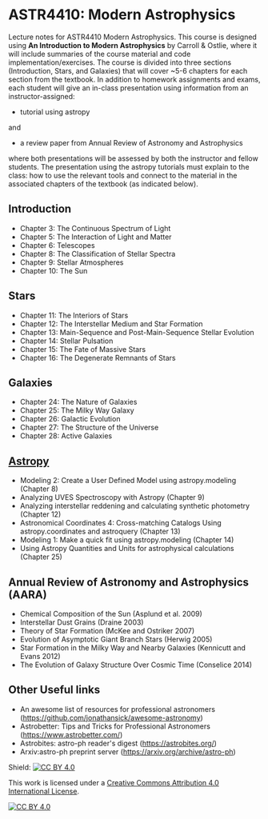 # ASTR4410: Modern Astrophysics 
Lecture notes for ASTR4410 Modern Astrophysics.  This course is designed using **An Introduction to Modern Astrophysics** by Carroll & Ostlie, where it will include summaries of the course material and code implementation/exercises.  The course is divided into three sections (Introduction, Stars, and Galaxies) that will cover ~5-6 chapters for each section from the textbook.  In addition to homework assignments and exams, each student will give an in-class presentation using information from an instructor-assigned:

- tutorial using astropy

and

- a review paper from Annual Review of Astronomy and Astrophysics

where both presentations will be assessed by both the instructor and fellow students.  The presentation using the astropy tutorials must explain to the class: how to use the relevant tools and connect to the material in the associated chapters of the textbook (as indicated below).

## Introduction
- Chapter 3: The Continuous Spectrum of Light
- Chapter 5: The Interaction of Light and Matter
- Chapter 6: Telescopes
- Chapter 8: The Classification of Stellar Spectra
- Chapter 9: Stellar Atmospheres
- Chapter 10: The Sun

## Stars
- Chapter 11: The Interiors of Stars
- Chapter 12: The Interstellar Medium and Star Formation
- Chapter 13: Main-Sequence and Post-Main-Sequence Stellar Evolution
- Chapter 14: Stellar Pulsation
- Chapter 15: The Fate of Massive Stars
- Chapter 16: The Degenerate Remnants of Stars

## Galaxies
- Chapter 24: The Nature of Galaxies
- Chapter 25: The Milky Way Galaxy
- Chapter 26: Galactic Evolution
- Chapter 27: The Structure of the Universe
- Chapter 28: Active Galaxies

## [Astropy](https://learn.astropy.org/) 
- Modeling 2: Create a User Defined Model using astropy.modeling (Chapter 8)
- Analyzing UVES Spectroscopy with Astropy (Chapter 9)
- Analyzing interstellar reddening and calculating synthetic photometry (Chapter 12)
- Astronomical Coordinates 4: Cross-matching Catalogs Using astropy.coordinates and astroquery (Chapter 13)
- Modeling 1: Make a quick fit using astropy.modeling (Chapter 14)
- Using Astropy Quantities and Units for astrophysical calculations (Chapter 25)

## Annual Review of Astronomy and Astrophysics (AARA)
- Chemical Composition of the Sun (Asplund et al. 2009)
- Interstellar Dust Grains (Draine 2003)
- Theory of Star Formation (McKee and Ostriker 2007)
- Evolution of Asymptotic Giant Branch Stars (Herwig 2005)
- Star Formation in the Milky Way and Nearby Galaxies (Kennicutt and Evans 2012)
- The Evolution of Galaxy Structure Over Cosmic Time (Conselice 2014)

## Other Useful links
- An awesome list of resources for professional astronomers (https://github.com/jonathansick/awesome-astronomy)
- Astrobetter: Tips and Tricks for Professional Astronomers (https://www.astrobetter.com/)
- Astrobites: astro-ph reader's digest (https://astrobites.org/)
- Arxiv:astro-ph preprint server (https://arxiv.org/archive/astro-ph)

Shield: [![CC BY 4.0][cc-by-shield]][cc-by]

This work is licensed under a
[Creative Commons Attribution 4.0 International License][cc-by].

[![CC BY 4.0][cc-by-image]][cc-by]

[cc-by]: http://creativecommons.org/licenses/by/4.0/
[cc-by-image]: https://i.creativecommons.org/l/by/4.0/88x31.png
[cc-by-shield]: https://img.shields.io/badge/License-CC%20BY%204.0-lightgrey.svg
